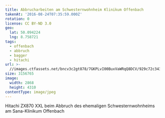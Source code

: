 ```yaml
---
title: Abbrucharbeiten am Schwesternwohnheim Klinikum Offenbach
takenAt: '2016-08-24T07:35:59.000Z'
rotation: 0
license: CC BY-ND 3.0
geo:
  lat: 50.094224
  lng: 8.758721
tags:
  - offenbach
  - abbruch
  - bagger
  - hitachi
url: >-
  //images.ctfassets.net/bncv3c2gt878/7GKPLvI00BuxVaWRqQ8DCV/929c72c343ac7fea6f4174487de3ee14/abbrucharbeiten-am-schwesternwohnheim-klinikum-offenbach_28575077634_o
size: 3156765
image:
  width: 2868
  height: 4310
contentType: image/jpeg
---
```


Hitachi ZX870 XXL beim Abbruch des ehemaligen Schwesternwohnheims am Sana-Klinikum Offenbach